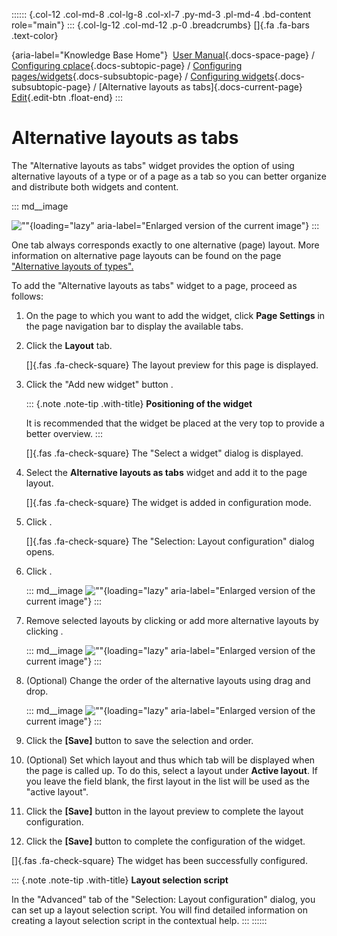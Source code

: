 :::::: {.col-12 .col-md-8 .col-lg-8 .col-xl-7 .py-md-3 .pl-md-4 .bd-content role="main"}
::: {.col-lg-12 .col-md-12 .p-0 .breadcrumbs}
[]{.fa .fa-bars .text-color}

[](https://docs.cplace.io/){aria-label="Knowledge Base Home"}  [User
Manual](/user-manual-en/){.docs-space-page} / [Configuring
cplace](/user-manual-en/cplace-konfigurieren/){.docs-subtopic-page} /
[Configuring
pages/widgets](/user-manual-en/cplace-konfigurieren/seiten-widgets-konfiguriere/){.docs-subsubtopic-page}
/ [Configuring
widgets](/user-manual-en/cplace-konfigurieren/seiten-widgets-konfiguriere/widgets-konfigurieren/){.docs-subsubtopic-page}
/ [Alternative layouts as tabs]{.docs-current-page} [
Edit](https://github.com/collaborationfactory/cplace-doc-user-enu/blob/release/25.2/cplace-konfigurieren/seiten-widgets-konfiguriere/widgets-konfigurieren/alternative-layouts-als-tabs.md){.edit-btn
.float-end}
:::

# Alternative layouts as tabs

The "Alternative layouts as tabs" widget provides the option of using
alternative layouts of a type or of a page as a tab so you can better
organize and distribute both widgets and content.

::: md__image
[](../../../../graphics/kapitel-unabhaengig/Alternative-Layouts-screenshot-de.png)

![\"\"](../../../../graphics/kapitel-unabhaengig/Alternative-Layouts-screenshot-de.png){loading="lazy"
aria-label="Enlarged version of the current image"}
:::

One tab always corresponds exactly to one alternative (page) layout.
More information on alternative page layouts can be found on the page
["Alternative layouts of
types".](/user-manual-en/cplace-konfigurieren/typen/alternative-layouts-von-typen/)

To add the "Alternative layouts as tabs" widget to a page, proceed as
follows:

1.  On the page to which you want to add the widget, click **Page
    Settings** in the page navigation bar to display the available tabs.

2.  Click the **Layout** tab.

    []{.fas .fa-check-square} The layout preview for this page is
    displayed.

3.  Click the "Add new widget" button .

    ::: {.note .note-tip .with-title}
    **Positioning of the widget**

    It is recommended that the widget be placed at the very top to
    provide a better overview.
    :::

    []{.fas .fa-check-square} The "Select a widget" dialog is displayed.

4.  Select the **Alternative layouts as tabs** widget and add it to the
    page layout.

    []{.fas .fa-check-square} The widget is added in configuration mode.

5.  Click .

    []{.fas .fa-check-square} The "Selection: Layout configuration"
    dialog opens.

6.  Click .

    ::: md__image
    [](../../../../graphics/cplace-konfigurieren/Layouts-als-Tabs-Auswahl-Dialog-de.png)
    ![\"\"](../../../../graphics/cplace-konfigurieren/Layouts-als-Tabs-Auswahl-Dialog-de.png){loading="lazy"
    aria-label="Enlarged version of the current image"}
    :::

7.  Remove selected layouts by clicking or add more alternative layouts
    by clicking .

    ::: md__image
    [](../../../../graphics/cplace-konfigurieren/Widget-AltLayouts-Konfig-anzuzeigendeLayouts-de.png)
    ![\"\"](../../../../graphics/cplace-konfigurieren/Widget-AltLayouts-Konfig-anzuzeigendeLayouts-de.png){loading="lazy"
    aria-label="Enlarged version of the current image"}
    :::

8.  (Optional) Change the order of the alternative layouts using drag
    and drop.

    ::: md__image
    [](../../../../graphics/cplace-konfigurieren/Alternative-Layouts-Drag-Drop-de.png)
    ![\"\"](../../../../graphics/cplace-konfigurieren/Alternative-Layouts-Drag-Drop-de.png){loading="lazy"
    aria-label="Enlarged version of the current image"}
    :::

9.  Click the **\[Save\]** button to save the selection and order.

10. (Optional) Set which layout and thus which tab will be displayed
    when the page is called up. To do this, select a layout under
    **Active layout**. If you leave the field blank, the first layout in
    the list will be used as the "active layout".

11. Click the **\[Save\]** button in the layout preview to complete the
    layout configuration.

12. Click the **\[Save\]** button to complete the configuration of the
    widget.

[]{.fas .fa-check-square} The widget has been successfully configured.

::: {.note .note-tip .with-title}
**Layout selection script**

In the "Advanced" tab of the "Selection: Layout configuration" dialog,
you can set up a layout selection script. You will find detailed
information on creating a layout selection script in the contextual
help.
:::
::::::
